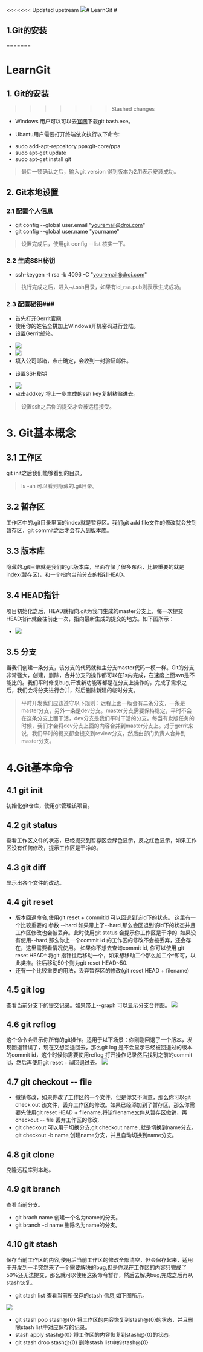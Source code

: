 <<<<<<< Updated upstream
![](http://i.imgur.com/3KC3GGK.png)# LearnGit #
## 1.Git的安装 ##
=======
# LearnGit #
## 1. Git的安装 ##
>>>>>>> Stashed changes
- Windows 用户可以可以去[官网](https://git-for-windows.github.io/)下载git bash.exe。

- Ubantu用户需要打开终端依次执行以下命令:

 + sudo add-apt-repository ppa:git-core/ppa
 + sudo apt-get update
 + sudo apt-get install git

> 最后一顿确认之后，输入git version 得到版本为2.11表示安装成功。

## 2. Git本地设置 ##
### 2.1 配置个人信息 ###
- git config --global user.email "youremail@droi.com"
- git config --global user.name "yourname"
> 设置完成后，使用git config --list 核实一下。

### 2.2 生成SSH秘钥 ###
-  ssh-keygen -t rsa -b 4096 -C "youremail@droi.com"
> 执行完成之后，进入~/.ssh目录，如果有id_rsa.pub则表示生成成功。

### 2.3 配置秘钥###
- 首先打开Gerrit[官网](http://10.20.40.19:8080/)
- 使用你的姓名全拼加上Windows开机密码进行登陆。
- 设置Gerrit邮箱。

 + ![](http://i.imgur.com/3lQ8QyV.png)
 + ![](http://i.imgur.com/h9t6b4p.png)
 + 填入公司邮箱，点击确定，会收到一封验证邮件。

- 设置SSH秘钥

 + ![](http://i.imgur.com/EnCNE4i.png)
 + 点击addkey 将上一步生成的ssh key复制粘贴进去。
 
> 设置ssh之后你的提交才会被远程接受。

# 3. Git基本概念 #
## 3.1 工作区 ##
git init之后我们能够看到的目录。

> ls -ah 可以看到隐藏的.git目录。

## 3.2 暂存区 ##
工作区中的.git目录里面的index就是暂存区。我们git add file文件的修改就会放到暂存区，git commit之后才会存入到版本库。

## 3.3 版本库 ##
隐藏的.git目录就是我们的git版本库，里面存储了很多东西，比较重要的就是index(暂存区)，和一个指向当前分支的指针HEAD。

## 3.4 HEAD指针 ##
项目初始化之后，HEAD就指向.git为我门生成的master分支上，每一次提交HEAD指针就会往前走一次，指向最新生成的提交的地方。如下图所示：

 + ![](http://i.imgur.com/UI6YSkk.png)

## 3.5 分支 ##
当我们创建一条分支，该分支的代码就和主分支master代码一模一样。Git的分支非常强大，创建，删除，合并分支的操作都可以在1s内完成，在速度上面svn是不能比的。我们平时修复bug,开发新功能等都是在分支上操作的，完成了需求之后，我们会将分支进行合并，然后删除新建的临时分支。

> 平时开发我们应该遵守以下规则：远程上面一版会有二条分支，一条是master分支，另外一条是dev分支。master分支需要保持稳定，平时不会在这条分支上面干活，dev分支是我们平时干活的分支。每当有发版任务的时候，我们才会将dev分支上面的内容合并到master分支上。对于gerrit来说，我们平时的提交都会提交到review分支，然后由部门负责人合并到master分支。

# 4.Git基本命令 #
## 4.1 git init ##
初始化git仓库，使用git管理该项目。

## 4.2 git status ##
 查看工作区文件的状态，已经提交到暂存区会绿色显示，反之红色显示，如果工作区没有任何修改，提示工作区是干净的。

## 4.3 git diff ##
显示出各个文件的改动。

## 4.4 git reset ##
+ 版本回退命令,使用git reset + commitid 可以回退到该id下的状态。
这里有一个比较重要的 参数 --hard 如果带上了--hard,那么会回退到该id下的状态并且工作区修改也会被丢弃。此时使用git status 会提示你工作区是干净的. 如果没有使用--hard,那么你上一个commit id 的工作区的修改不会被丢弃，还会存在，这里需要看情况使用。
如果你不想去查询commit id, 你可以使用 git reset HEAD^  将git 指针往后移动一个，如果想移动二个那么加二个^即可，以此类推。往后移动50个则为git reset HEAD~50.
+ 还有一个比较重要的用法，丢弃暂存区的修改(git reset HEAD + filename)

## 4.5 git log ##
查看当前分支下的提交记录。如果带上--graph 可以显示分支合并图。
![](http://i.imgur.com/vMI9lFj.png)

## 4.6 git reflog ##
这个命令会显示你所有的git操作。适用于以下场景：你刚刚回退了一个版本，发现回退错误了，现在又想回退回去，那么git log 是不会显示已经被回退过的版本的commit id，这个时候你需要使用reflog 打开操作记录然后找到之前的commit id，然后再使用git reset + id回退过去。
![](http://i.imgur.com/2s6K0c2.png)

## 4.7 git checkout -- file ##
- 撤销修改，如果你改了工作区的一个文件，但是你又不满意，那么你可以git check out 该文件，丢弃工作区的修改。如果已经添加到了暂存区，那么你需要先使用git reset HEAD + filename,将该filename文件从暂存区撤销，再checkout -- file 丢弃工作区的修改.
- git checkout 可以用于切换分支,git checkout name ,就是切换到name分支。git checkout -b name,创建name分支，并且自动切换到name分支。

## 4.8 git clone ##
克隆远程库到本地。

## 4.9 git branch ##
查看当前分支。

-  git brach name 创建一个名为name的分支。
-  git branch -d name 删除名为name的分支。

## 4.10 git stash ##
保存当前工作区的内容,使用后当前工作区的修改全部清空，但会保存起来，适用于开发到一半突然来了一个需要解决的bug,但是你现在工作区的内容只完成了50%还无法提交，那么就可以使用这条命令暂存，然后去解决bug,完成之后再从stash恢复。

- git stash list 查看当前所保存的stash 信息,如下图所示。

 ![](http://i.imgur.com/Qf8yMh2.png)

- git stash pop stash@{0} 将工作区的内容恢复到stash@{0}的状态，并且删除stash list中对应保存的记录。
- stash apply stash@{0} 将工作区的内容恢复到stash@{0}的状态。
-  git stash drop stash@{0} 删除stash list中的stash@{0}





